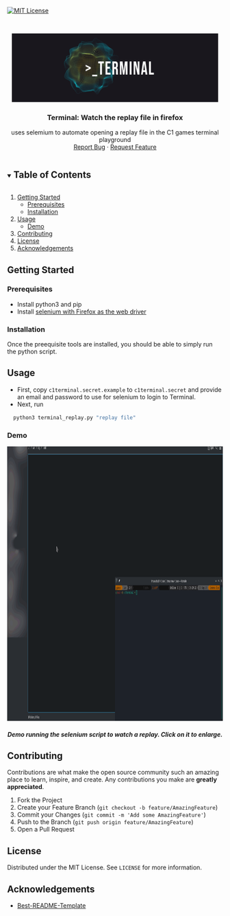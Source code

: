 <!-- credits: https://github.com/othneildrew/Best-README-Template>

<!-- PROJECT SHIELDS -->
<!--
*** I'm using markdown "reference style" links for readability.
*** Reference links are enclosed in brackets [ ] instead of parentheses ( ).
*** See the bottom of this document for the declaration of the reference variables
*** for contributors-url, forks-url, etc. This is an optional, concise syntax you may use.
*** https://www.markdownguide.org/basic-syntax/#reference-style-links
-->
<!-- [![Contributors][contributors-shield]][contributors-url] -->
<!-- [![Forks][forks-shield]][forks-url] -->
<!-- [![Stargazers][stars-shield]][stars-url] -->
<!-- [![Issues][issues-shield]][issues-url] -->
[![MIT License][license-shield]][license-url]
<!-- [![LinkedIn][linkedin-shield]][linkedin-url] -->


<!-- PROJECT LOGO -->
<br />
<p align="center">
  <a href="https://github.com/LanHikari22/terminal_selemium_replay">
    <img src="images/logo.png" alt="Logo" height="160">
  </a>

  <h3 align="center">Terminal: Watch the replay file in firefox</h3>

  <p align="center">
    uses selemium to automate opening a replay file in the C1 games terminal playground
    <br />
    <a href="https://github.com/LanHikari22/terminal_selemium_replay/issues">Report Bug</a>
    ·
    <a href="https://github.com/LanHikari22/terminal_selemium_replay/issues">Request Feature</a>
  </p>
</p>



<!-- TABLE OF CONTENTS -->
<details open="open">
  <summary><h2 style="display: inline-block">Table of Contents</h2></summary>
  <ol>
    <li>
      <a href="#getting-started">Getting Started</a>
      <ul>
        <li><a href="#prerequisites">Prerequisites</a></li>
        <li><a href="#installation">Installation</a></li>
      </ul>
    </li>
    <li>
      <a href="#usage">Usage</a>
      <ul>
        <li><a href="#demo">Demo</a></li>
      </ul>
    </li>
    <li><a href="#contributing">Contributing</a></li>
    <li><a href="#license">License</a></li>
    <li><a href="#acknowledgements">Acknowledgements</a></li>
  </ol>
</details>



<!-- GETTING STARTED -->
## Getting Started

### Prerequisites

- Install python3 and pip
- Install [selenium with Firefox as the web driver](https://selenium-python.readthedocs.io/installation.html)

### Installation

Once the preequisite tools are installed, you should be able to simply run the python script. 


<!-- USAGE EXAMPLES -->
## Usage

- First, copy `c1terminal.secret.example` to `c1terminal.secret` and provide an email and password to use for selenium to
login to Terminal.
- Next, run
```py
  python3 terminal_replay.py "replay file"
```

### Demo
<p align="center">
  <a href="https://raw.githubusercontent.com/LanHikari22/terminal_selemium_replay/main/images/demo.gif">
    <img src="images/demo.gif" alt="Demo" height="640">
  </a>

  <h5 align="center">Demo running the selenium script to watch a replay. Click on it to enlarge.</h3>
</p>

<!-- CONTRIBUTING -->
## Contributing

Contributions are what make the open source community such an amazing place to learn, inspire, and create. Any contributions you make are **greatly appreciated**.

1. Fork the Project
2. Create your Feature Branch (`git checkout -b feature/AmazingFeature`)
3. Commit your Changes (`git commit -m 'Add some AmazingFeature'`)
4. Push to the Branch (`git push origin feature/AmazingFeature`)
5. Open a Pull Request



<!-- LICENSE -->
## License

Distributed under the MIT License. See `LICENSE` for more information.


<!-- ACKNOWLEDGEMENTS -->
## Acknowledgements

- [Best-README-Template](https://github.com/othneildrew/Best-README-Template)

<!-- MARKDOWN LINKS & IMAGES -->
<!-- https://www.markdownguide.org/basic-syntax/#reference-style-links -->
[contributors-shield]: https://img.shields.io/github/contributors/github_username/repo.svg?style=for-the-badge
[contributors-url]: https://github.com/github_username/repo_name/graphs/contributors
[forks-shield]: https://img.shields.io/github/forks/github_username/repo.svg?style=for-the-badge
[forks-url]: https://github.com/github_username/repo_name/network/members
[stars-shield]: https://img.shields.io/github/stars/github_username/repo.svg?style=for-the-badge
[stars-url]: https://github.com/github_username/repo_name/stargazers
[issues-shield]: https://img.shields.io/github/issues/github_username/repo.svg?style=for-the-badge
[issues-url]: https://github.com/github_username/repo_name/issues
[license-shield]: https://img.shields.io/github/license/LanHikari22/terminal_selemium_replay.svg?style=for-the-badge
[license-url]: https://github.com/LanHikari22/terminal_selemium_replay/blob/master/LICENSE.txt
[linkedin-shield]: https://img.shields.io/badge/-LinkedIn-black.svg?style=for-the-badge&logo=linkedin&colorB=555
[linkedin-url]: https://linkedin.com/in/github_username
